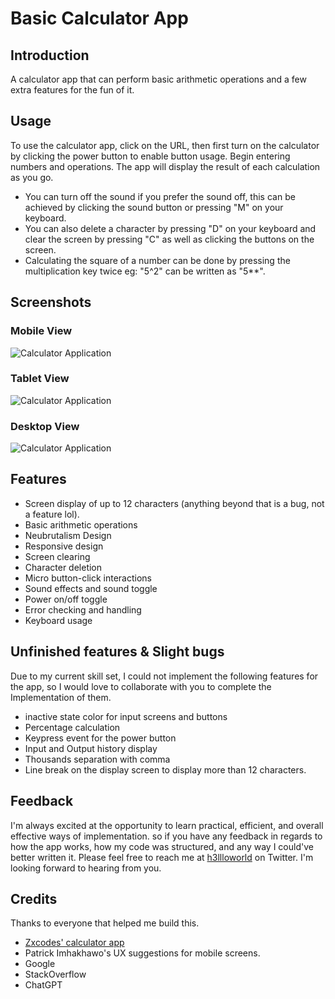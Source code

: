 # Basic Calculator App

## Introduction

A calculator app that can perform basic arithmetic operations and a few extra features for the fun of it.

## Usage

To use the calculator app, click on the URL, then first turn on the calculator by clicking the power button to enable button usage. Begin entering numbers and operations. The app will display the result of each calculation as you go.

- You can turn off the sound if you prefer the sound off, this can be achieved by clicking the sound button or pressing "M" on your keyboard.
- You can also delete a character by pressing "D" on your keyboard and clear the screen by pressing "C" as well as clicking the buttons on the screen.
- Calculating the square of a number can be done by pressing the multiplication key twice eg: "5^2" can be written as "5\*\*".

## Screenshots

### Mobile View

![Calculator Application](https://github.com/johnnysedh3lllo/vintage-calculator-app/blob/main/previews/mobile.png?raw=true)

### Tablet View

![Calculator Application](https://github.com/johnnysedh3lllo/vintage-calculator-app/blob/main/previews/tablet.png?raw=true)

### Desktop View

![Calculator Application](https://github.com/johnnysedh3lllo/vintage-calculator-app/blob/main/previews/desktop.png?raw=true)

## Features

- Screen display of up to 12 characters (anything beyond that is a bug, not a feature lol).
- Basic arithmetic operations
- Neubrutalism Design
- Responsive design
- Screen clearing
- Character deletion
- Micro button-click interactions
- Sound effects and sound toggle
- Power on/off toggle
- Error checking and handling
- Keyboard usage

## Unfinished features & Slight bugs

Due to my current skill set, I could not implement the following features for the app, so I would love to collaborate with you to complete the Implementation of them.

- inactive state color for input screens and buttons
- Percentage calculation
- Keypress event for the power button
- Input and Output history display
- Thousands separation with comma
- Line break on the display screen to display more than 12 characters.

## Feedback

I'm always excited at the opportunity to learn practical, efficient, and overall effective ways of implementation. so if you have any feedback in regards to how the app works, how my code was structured, and any way I could've better written it. Please feel free to reach me at [h3llloworld](wwww.twitter.com/h3llloworld) on Twitter. I'm looking forward to hearing from you.

## Credits

Thanks to everyone that helped me build this.

- [Zxcodes' calculator app](https://github.com/zxcodes/Calculator/blob/master/scripts/script.js)
- Patrick Imhakhawo's UX suggestions for mobile screens.
- Google
- StackOverflow
- ChatGPT
